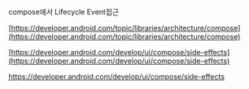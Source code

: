 compose에서 Lifecycle Event접근

[https://developer.android.com/topic/libraries/architecture/compose](https://developer.android.com/topic/libraries/architecture/compose)

[https://developer.android.com/develop/ui/compose/side-effects](https://developer.android.com/develop/ui/compose/side-effects)

https://developer.android.com/develop/ui/compose/side-effects